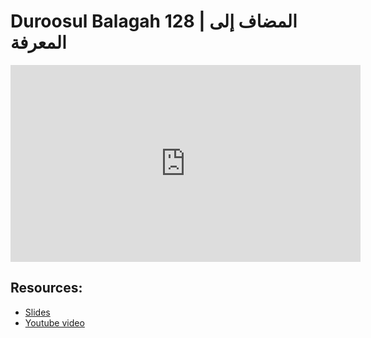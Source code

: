 # Duroosul Balagah 128 | المضاف إلى المعرفة
                
<iframe width="560" height="315" src="https://www.youtube-nocookie.com/embed/8neI2l1wJvk?start=0" frameborder="0" allow="accelerometer; autoplay; encrypted-media; gyroscope; picture-in-picture" allowfullscreen="allowfullscreen">
</iframe><BR>

## Resources:
- [Slides](https://github.com/arshare/resources_balagha_pdfs)
- [Youtube video](https://www.youtube.com/watch?v=8neI2l1wJvk&list=PLzn0qdi6JpdvvXVuJ7kIusNquSxeyKJvc)

